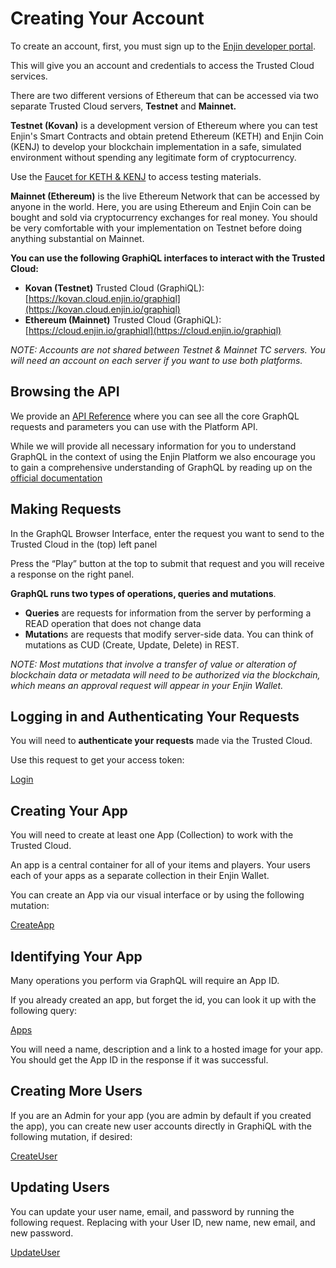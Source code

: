 # Creating Your Account

To create an account, first, you must sign up to the [Enjin developer portal](https://kovan.cloud.enjin.io/signup). 

This will give you an account and credentials to access the Trusted Cloud services.

There are two different versions of Ethereum that can be accessed via two separate Trusted Cloud servers, **Testnet** and **Mainnet.** 

**Testnet (Kovan)** is a development version of Ethereum where you can test Enjin's Smart Contracts and obtain pretend Ethereum (KETH) and Enjin Coin (KENJ) to develop your blockchain implementation in a safe, simulated environment without spending any legitimate form of cryptocurrency.

Use the [Faucet for KETH & KENJ](https://kovan.faucet.enjin.io/) to access testing materials.

**Mainnet (Ethereum)** is the live Ethereum Network that can be accessed by anyone in the world. Here, you are using Ethereum and Enjin Coin can be bought and sold via cryptocurrency exchanges for real money. You should be very comfortable with your implementation on Testnet before doing anything substantial on Mainnet.

**You can use the following GraphiQL interfaces to interact with the Trusted Cloud:**

* **Kovan (Testnet)** Trusted Cloud (GraphiQL): [https://kovan.cloud.enjin.io/graphiql](https://kovan.cloud.enjin.io/graphiql)
* **Ethereum (Mainnet)** Trusted Cloud (GraphiQL): [https://cloud.enjin.io/graphiql](https://cloud.enjin.io/graphiql)

_NOTE: Accounts are not shared between Testnet & Mainnet TC servers. You will need an account on each server if you want to use both platforms._

## Browsing the API 
We provide an [API Reference](/api-docs) where you can see all the core GraphQL requests and parameters you can use with the Platform API.

While we will provide all necessary information for you to understand GraphQL in the context of using the Enjin Platform we also encourage you to gain a comprehensive understanding of GraphQL by reading up on the [official documentation](https://graphql.org/learn/queries/) 

## Making Requests
In the GraphQL Browser Interface, enter the request you want to send to the Trusted Cloud in the (top) left panel

Press the “Play” button at the top to submit that request and you will receive a response on the right panel.

**GraphQL runs two types of operations, queries and mutations**.

* **Queries** are requests for information from the server by performing a READ operation that does not change data
* **Mutation**s are requests that modify server-side data. You can think of mutations as CUD (Create, Update, Delete) in REST.

_NOTE: Most mutations that involve a transfer of value or alteration of blockchain data or metadata will need to be authorized via the blockchain, which means an approval request will appear in your Enjin Wallet._

## Logging in and Authenticating Your Requests
You will need to **authenticate your requests** made via the Trusted Cloud.

Use this request to get your access token:

[Login](../examples/Login.gql)

## Creating Your App
You will need to create at least one App (Collection) to work with the Trusted Cloud. 

An app is a central container for all of your items and players. Your users each of your apps as a separate collection in their Enjin Wallet. 

You can create an App via our visual interface or by using the following mutation: 

[CreateApp](../examples/CreateApp.gql)

## Identifying Your App
Many operations you perform via GraphQL will require an App ID. 

If you already created an app, but forget the id, you can look it up with the following query:

[Apps](../examples/Apps.gql)


You will need a name, description and a link to a hosted image for your app. You should get the App ID in the response if it was successful.

## Creating More Users

  If you are an Admin for your app (you are admin by default if you created the app), you can create new user accounts directly in GraphiQL with the following mutation, if desired:

[CreateUser](../examples/CreateUser.gql)

## Updating Users
You can update your user name, email, and password by running the following request. Replacing with your User ID, new name, new email, and new password.

[UpdateUser](../examples/UpdateUser.gql)
